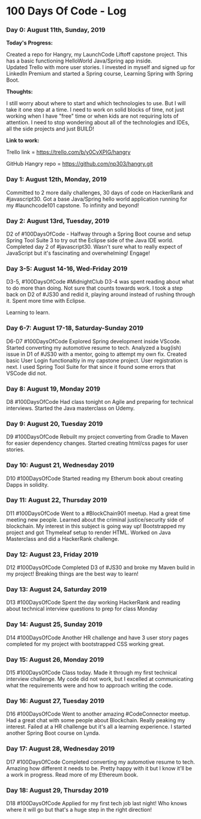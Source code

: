 # 100 Days Of Code - Log

### Day 0: August 11th, Sunday, 2019

**Today's Progress:** 

Created a repo for Hangry, my LaunchCode Liftoff capstone project. This has a basic
functioning HelloWorld Java/Spring app inside.  
Updated Trello with more user stories. 
I invested in myself and signed up for LinkedIn Premium and started a Spring course, Learning Spring with Spring Boot. 

**Thoughts:**

I still worry about where to start and which technologies to use. But I will take it one step at a time. 
I need to work on solid blocks of time, not just working when I have "free" time or when kids are not requiring lots of attention. 
I need to stop wondering about all of the technologies and IDEs, all the side projects and just BUILD!

**Link to work:** 

Trello link = https://trello.com/b/y0CvXPIG/hangry

GitHub Hangry repo = https://github.com/np303/hangry.git

### Day 1: August 12th, Monday, 2019
Committed to 2 more daily challenges, 30 days of code on HackerRank and #javascript30. 
Got a base Java/Spring hello world application running for my #launchcode101 capstone. 
To infinity and beyond!

### Day 2: August 13rd, Tuesday, 2019
D2 of #100DaysOfCode  - Halfway through a Spring Boot course and setup Spring Tool Suite 3 to try out the Eclipse side of the Java IDE world. 
Completed day 2 of #javascript30. Wasn't sure what to really expect of JavaScript but it's fascinating and overwhelming! 
Engage!

### Day 3-5: August 14-16, Wed-Friday 2019
D3-5, #100DaysOfCode #MidnightClub 
D3-4 was spent reading about what to do more than doing. Not sure that counts towards work.
I took a step back on D2 of #JS30 and redid it, playing around instead of rushing through it. Spent more time with Eclipse.

Learning to learn.

### Day 6-7: August 17-18, Saturday-Sunday 2019
D6-D7 #100DaysOfCode
Explored Spring development inside VScode. Started converting my automotive resume to tech. 
Analyzed a bug(ish) issue in D1 of #JS30 with a mentor, going to attempt my own fix. 
Created basic User Login functionaltiy in my capstone project. User registration is next.
I used Spring Tool Suite for that since it found some errors that VSCode did not.

### Day 8: August 19, Monday 2019
D8 #100DaysOfCode
Had class tonight on Agile and preparing for technical interviews.
Started the Java masterclass on Udemy.

### Day 9: August 20, Tuesday 2019
D9 #100DaysOfCode
Rebuilt my project converting from Gradle to Maven for easier dependency changes.
Started creating html/css pages for user stories.

### Day 10: August 21, Wednesday 2019
D10 #100DaysOfCode
Started reading my Etherum book about creating Dapps in solidity.

### Day 11: August 22, Thursday 2019
D11 #100DaysOfCode
Went to a #BlockChain901 meetup. Had a great time meeting new people. Learned about the criminal justice/security
side of blockchain. My interest in this subject is going way up! Bootstrapped my project and got Thymeleaf setup to
render HTML. Worked on Java Masterclass and did a HackerRank challenge.

### Day 12: August 23, Friday 2019
D12 #100DaysOfCode
Completed D3 of #JS30 and broke my Maven build in my project! Breaking things are the best way to learn!

### Day 13: August 24, Saturday 2019
D13 #100DaysOfCode
Spent the day working HackerRank and reading about technical interview questions to prep for class Monday

### Day 14: August 25, Sunday 2019
D14 #100DaysOfCode
Another HR challenge and have 3 user story pages completed for my project with bootstrapped CSS working great.

### Day 15: August 26, Monday 2019
D15 #100DaysOfCode
Class today. Made it through my first technical interview challenge. My code did not work, but I excelled at
communicating what the requirements were and how to approach writing the code.

### Day 16: August 27, Tuesday 2019
D16 #100DaysOfCode
Went to another amazing #CodeConnector meetup. Had a great chat with some people about Blockchain. Really peaking my
interest. Failed at a HR challenge but it's all a learning experience. I started another Spring Boot course on Lynda.

### Day 17: August 28, Wednesday 2019
D17 #100DaysOfCode
Completed converting my automotive resume to tech. Amazing how different it needs to be. Pretty happy with it
but I know it'll be a work in progress. Read more of my Ethereum book.

### Day 18: August 29, Thursday 2019
D18 #100DaysOfCode
Applied for my first tech job last night! Who knows where it will go but that's a huge step in the right direction!

